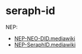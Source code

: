 # seraph-id

NEP:

- [NEP-NEO-DID.mediawiki](./NEP-NEO-DID.mediawiki)
- [NEP-SeraphID.mediawiki](./NEP-SeraphID.mediawiki)
